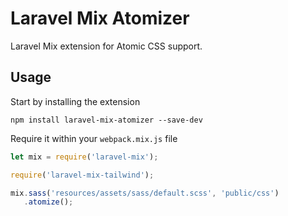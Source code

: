 # Laravel Mix Atomizer
Laravel Mix extension for Atomic CSS support.

## Usage
Start by installing the extension
```
npm install laravel-mix-atomizer --save-dev
```

Require it within your `webpack.mix.js` file
```js
let mix = require('laravel-mix');

require('laravel-mix-tailwind');

mix.sass('resources/assets/sass/default.scss', 'public/css')
   .atomize();
```
